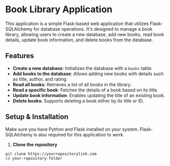# Book Library Application

This application is a simple Flask-based web application that utilizes Flask-SQLAlchemy for database operations. It's designed to manage a book library, allowing users to create a new database, add new books, read book details, update book information, and delete books from the database.

## Features

- **Create a new database**: Initializes the database with a `books` table.
- **Add books to the database**: Allows adding new books with details such as title, author, and rating.
- **Read all books**: Retrieves a list of all books in the library.
- **Read a specific book**: Fetches the details of a book based on its title.
- **Update book information**: Enables updating the title of an existing book.
- **Delete books**: Supports deleting a book either by its title or ID.

## Setup & Installation

Make sure you have Python and Flask installed on your system. Flask-SQLAlchemy is also required for this application to work.

1. **Clone the repository**

```sh
git clone https://yourrepositorylink.com
cd your-repository-folder
